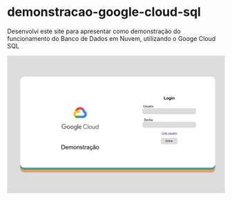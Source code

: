 # demonstracao-google-cloud-sql
Desenvolvi este site para apresentar como demonstração do funcionamento do Banco de Dados em Nuvem, utilizando o Googe Cloud SQL

  <img src="img/screenshot/screenshot1.png">
